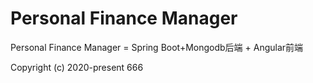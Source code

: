 
# Personal Finance Manager

Personal Finance Manager = Spring Boot+Mongodb后端 + Angular前端 

Copyright (c) 2020-present 666